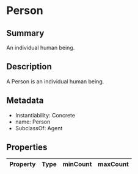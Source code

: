 <!-- Automatically generated by spec-parser v2.0.0 on 2024-01-08T22:20:56.273795+00:00 -->
<!-- SPDX-License-Identifier: Community-Spec-1.0 -->

# Person

## Summary

An individual human being.


## Description

A Person is an individual human being.


## Metadata

- Instantiability: Concrete
- name: Person
- SubclassOf: Agent



## Properties

| Property | Type | minCount | maxCount |
|---|---|---|---|

